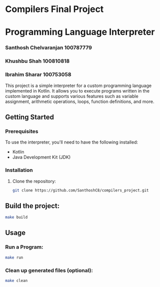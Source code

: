 
# Compilers Final Project
# Programming Language Interpreter

### Santhosh Chelvaranjan 100787779
### Khushbu Shah 100810818
### Ibrahim Sharar 100753058 

This project is a simple interpreter for a custom programming language implemented in Kotlin. It allows you to execute programs written in the custom language and supports various features such as variable assignment, arithmetic operations, loops, function definitions, and more.

## Getting Started

### Prerequisites

To use the interpreter, you'll need to have the following installed:

- Kotlin
- Java Development Kit (JDK)

### Installation

1. Clone the repository:

   ```bash
   git clone https://github.com/SanthoshC8/compilers_project.git 
   ```

## Build the project:

```bash
make build
```

## Usage

### Run a Program:

```bash
make run
```

### Clean up generated files (optional):

```bash
make clean
```


